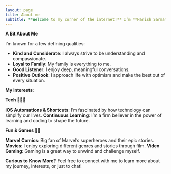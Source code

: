 ```yaml
---
layout: page
title: About me
subtitle: **Welcome to my corner of the internet!** I’m **Harish Sarma**, a passionate software engineer based in India.
---
```

<!-- <img style="display: block; margin: 0 auto;" alt="coding" width="498" src="assets/img/programmer.gif"> -->

**A Bit About Me**

I’m known for a few defining qualities:
- **Kind and Considerate**: I always strive to be understanding and compassionate.
- **Loyal to Family**: My family is everything to me.
- **Good Listener**: I enjoy deep, meaningful conversations.
- **Positive Outlook**: I approach life with optimism and make the best out of every situation.

**My Interests**:

**Tech 👨🏻‍💻**

**iOS Automations & Shortcuts**: I’m fascinated by how technology can simplify our lives.
**Continuous Learning**: I’m a firm believer in the power of learning and coding to shape the future.

**Fun & Games 🕺🏻**

**Marvel Comics**: Big fan of Marvel’s superheroes and their epic stories.
**Movies**: I enjoy exploring different genres and stories through film.
**Video Gaming**: Gaming is a great way to unwind and challenge myself.


**Curious to Know More?**
Feel free to connect with me to learn more about my journey, interests, or just to chat!

<!-- ### My story -->

<!-- To be honest, I'm having some trouble remembering right now, so why don't you just watch [my movie](https://en.wikipedia.org/wiki/The_Princess_Bride_%28film%29) and it will answer **all** your questions. -->
